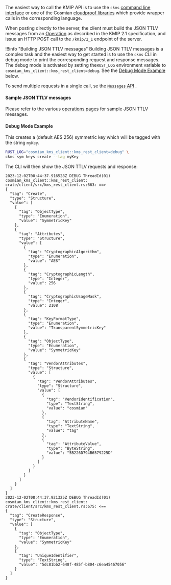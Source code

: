 The easiest way to call the KMIP API is to use the `ckms` [command line interface](../cli/cli.md)
or one of the Cosmian [cloudproof libraries](https://github.com/Cosmian) which provide wrapper calls in the
corresponding language.

When posting directly to the server, the client must build the JSON TTLV messages from an [Operation](./operations.md)
as described in the KMIP 2.1 specification, and issue an HTTP POST call to the `/kmip/2_1` endpoint of the server.

!!!info  "Building JSON TTLV messages"
    Building JSON TTLV messages is a complex task and the easiest way to get started is to use the `ckms` CLI in
    debug mode to print the corresponding request and response messages.
    The debug mode is activated by setting the`RUST_LOG` environment variable
    to `cosmian_kms_client::kms_rest_client=debug`.
    See the [Debug Mode Example](#debug-mode-example) below.

To send multiple requests in a single call,  se the [`Messages` API](./messages.md) .

#### Sample JSON TTLV messages

Please refer to the various [operations pages](./operations.md) for sample JSON TTLV messages.

#### Debug Mode Example

This creates a (default AES 256) symmetric key which will be tagged with the string `myKey`.

```bash
RUST_LOG="cosmian_kms_client::kms_rest_client=debug" \
ckms sym keys create --tag myKey
```

The CLI will then show the JSON TTLV requests and response:

```
2023-12-02T08:44:37.916528Z DEBUG ThreadId(01) cosmian_kms_client::kms_rest_client: crate/client/src/kms_rest_client.rs:663: ==>
{
  "tag": "Create",
  "type": "Structure",
  "value": [
    {
      "tag": "ObjectType",
      "type": "Enumeration",
      "value": "SymmetricKey"
    },
    {
      "tag": "Attributes",
      "type": "Structure",
      "value": [
        {
          "tag": "CryptographicAlgorithm",
          "type": "Enumeration",
          "value": "AES"
        },
        {
          "tag": "CryptographicLength",
          "type": "Integer",
          "value": 256
        },
        {
          "tag": "CryptographicUsageMask",
          "type": "Integer",
          "value": 2108
        },
        {
          "tag": "KeyFormatType",
          "type": "Enumeration",
          "value": "TransparentSymmetricKey"
        },
        {
          "tag": "ObjectType",
          "type": "Enumeration",
          "value": "SymmetricKey"
        },
        {
          "tag": "VendorAttributes",
          "type": "Structure",
          "value": [
            {
              "tag": "VendorAttributes",
              "type": "Structure",
              "value": [
                {
                  "tag": "VendorIdentification",
                  "type": "TextString",
                  "value": "cosmian"
                },
                {
                  "tag": "AttributeName",
                  "type": "TextString",
                  "value": "tag"
                },
                {
                  "tag": "AttributeValue",
                  "type": "ByteString",
                  "value": "5B226D794B6579225D"
                }
              ]
            }
          ]
        }
      ]
    }
  ]
}
2023-12-02T08:44:37.921325Z DEBUG ThreadId(01) cosmian_kms_client::kms_rest_client: crate/client/src/kms_rest_client.rs:675: <==
{
  "tag": "CreateResponse",
  "type": "Structure",
  "value": [
    {
      "tag": "ObjectType",
      "type": "Enumeration",
      "value": "SymmetricKey"
    },
    {
      "tag": "UniqueIdentifier",
      "type": "TextString",
      "value": "5dc81bb2-648f-485f-b804-c6ea45467056"
    }
  ]
}
```
